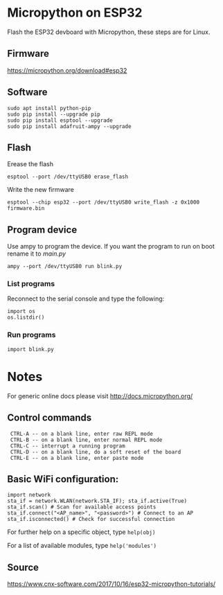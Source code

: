 # Micropython on ESP32

Flash the ESP32 devboard with Micropython, these steps are for Linux.

## Firmware

https://micropython.org/download#esp32

## Software

```
sudo apt install python-pip
sudo pip install --upgrade pip
sudo pip install esptool --upgrade
sudo pip install adafruit-ampy --upgrade
```

## Flash

Erease the flash 

`esptool --port /dev/ttyUSB0 erase_flash`

Write the new firmware

`esptool --chip esp32 --port /dev/ttyUSB0 write_flash -z 0x1000 firmware.bin`

## Program device

Use ampy to program the device. If you want the program to run on boot rename it to *main.py*

`ampy --port /dev/ttyUSB0 run blink.py`

### List programs

Reconnect to the serial console and type the following:

```
import os
os.listdir()
```

### Run programs

`import blink.py`

# Notes

For generic online docs please visit http://docs.micropython.org/ 

## Control commands 

```
 CTRL-A -- on a blank line, enter raw REPL mode 
 CTRL-B -- on a blank line, enter normal REPL mode 
 CTRL-C -- interrupt a running program 
 CTRL-D -- on a blank line, do a soft reset of the board 
 CTRL-E -- on a blank line, enter paste mode 
```
## Basic WiFi configuration: 
 
```
import network 
sta_if = network.WLAN(network.STA_IF); sta_if.active(True) 
sta_if.scan() # Scan for available access points 
sta_if.connect("<AP_name>", "<password>") # Connect to an AP 
sta_if.isconnected() # Check for successful connection 
```

For further help on a specific object, type `help(obj)`

For a list of available modules, type `help('modules')`

## Source

https://www.cnx-software.com/2017/10/16/esp32-micropython-tutorials/

